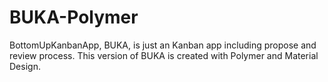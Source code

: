 # BUKA-Polymer
BottomUpKanbanApp, BUKA, is just an Kanban app including propose and review process. This version of BUKA is created with Polymer and Material Design.
